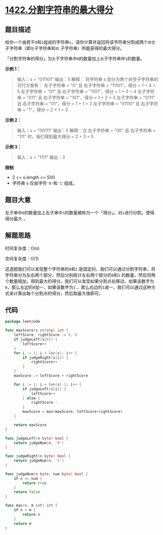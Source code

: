 # [1422.分割字符串的最大得分](https://leetcode.cn/problems/maximum-score-after-splitting-a-string)

## 题目描述

给你一个由若干`0`和`1`组成的字符串`s`，请你计算并返回将该字符串分割成两个`非空`子字符串（即`左`子字符串和`右`
子字符串）所能获得的最大得分。

「分割字符串的得分」为`左`子字符串中`0`的数量加上`右`子字符串中`1`的数量。

**示例 1：**

> 输入：s = "011101"
> 输出：5
> 解释：
> 将字符串 s 划分为两个非空子字符串的可行方案有：
> 左子字符串 = "0" 且 右子字符串 = "11101"，得分 = 1 + 4 = 5
> 左子字符串 = "01" 且 右子字符串 = "1101"，得分 = 1 + 3 = 4
> 左子字符串 = "011" 且 右子字符串 = "101"，得分 = 1 + 2 = 3
> 左子字符串 = "0111" 且 右子字符串 = "01"，得分 = 1 + 1 = 2
> 左子字符串 = "01110" 且 右子字符串 = "1"，得分 = 2 + 1 = 3

**示例 2：**

> 输入：s = "00111"
> 输出：5
> 解释：当 左子字符串 = "00" 且 右子字符串 = "111" 时，我们得到最大得分 = 2 + 3 = 5

**示例 3：**

> 输入：s = "1111"
> 输出：3

**限制**

* 2 <= s.length <= 500
* 字符串 s 仅由字符`'0'`和`'1'`组成。

## 题目大意

左子串中`0`的数量加上右子串中`1`的数量被称为一个「得分」。对`s`进行分割，使得得分最大 。

## 解题思路

时间复杂度：O(n)

空间复杂度：O(1)

这道题我们可以发现整个字符串的`0`和`1`
是固定的，我们可以通过分割字符串，将字符串分为左右两个部分，然后分别统计左右两个部分的`0`和`1`
的数量，然后将两个数量相加，得到最大的得分。我们可以发现如果分割点右移动，如果该数字为`0`，那么左边的`0`加一，如果该数字为`1`
，那么右边的`1`减一，我们可以通过这种方式来计算出每个分割点的得分，然后取最大值即可。

## 代码

```go
package leetcode

func maxScore(s string) int {
	leftScore, rightScore := 0, 0
	if judgeLeft(s[0]) {
		leftScore++
	}
	for i := 1; i < len(s); i++ {
		if judgeRight(s[i]) {
			rightScore++
		}
	}
	maxScore := leftScore + rightScore

	for i := 1; i < len(s)-1; i++ {
		if judgeLeft(s[i]) {
			leftScore++
		} else {
			rightScore--
		}
		maxScore = max(maxScore, leftScore+rightScore)
	}

	return maxScore
}

func judgeLeft(n byte) bool {
	return judgeNum(n, '0')
}

func judgeRight(n byte) bool {
	return judgeNum(n, '1')
}

func judgeNum(n byte, num byte) bool {
	if n == num {
		return true
	}
	return false
}

func max(n, m int) int {
	if n > m {
		return n
	}
	return m
}
```
